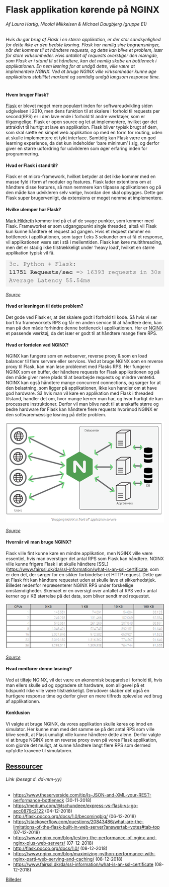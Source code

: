 # Flask applikation kørende på NGINX
###### Af Laura Hartig, Nicolai Mikkelsen & Michael Daugbjerg (gruppe E1)

*Hvis du gør brug af Flask i en større applikation, er der stor sandsynlighed for dette ikke er den bedste løsning. Flask har nemlig sine begrænsninger, når det kommer til at håndtere requests, og dette kan blive et problem, især for store virksomheder. Hvis antallet af requests overstiger den mængde, som Flask er i stand til at håndtere, kan det nemlig skabe en bottleneck i applikationen. En nem løsning for at undgå dette, ville være at implementere NGINX. Ved at bruge NGINX ville virksomheder  kunne øge applikations stabilitet markant og samtidig undgå langsom response time.*
#
#### Hvem bruger Flask?
[Flask](http://flask.pocoo.org/docs/1.0/) er blevet meget mere populært inden for softwareudvikling siden udgivelsen i 2010, men dens funktion til at skalere i forhold til requests per second(RPS) er i den lave ende i forhold til andre værktøjer, som er tilgængelige.
Flask er open source og let at implementere, hvilket gør det attraktivt til hurtigt at lave en applikation. Flask bliver typisk brugt af dem, som skal sætte en simpel web applikation op med en form for routing, uden at skulle implementere et tykt interface. Samtidig kan Flask være en god learning experience, da det kun indeholder ‘bare minimum’ i sig, og derfor giver en større udfordring for udvikleren som øger erfaring inden for programmering.


#### Hvad er Flask i stand til?
Flask er et micro-framework, hvilket betyder at det ikke kommer med en masse fyld i form af moduler og features. Flask lader extentions om at håndtere disse features, så man nemmere kan tilpasse applikationen og på den måde kan udvikleren selv vælge, hvordan den skal opbygges. Dette gør Flask super brugervenligt, da extensions er meget nemme at implementere.

#### Hvilke ulemper har Flask?
[Mark Hildreth](https://stackoverflow.com/questions/20843486/what-are-the-limitations-of-the-flask-built-in-web-server?answertab=votes#tab-top) kommer ind på et af de svage punkter, som kommer med Flask. Frameworket er som udgangspunkt single threaded, altså vil Flask kun kunne håndtere et request ad gangen. Hvis et request rammer en bottleneck i applikationen, som tager f.eks 3 sekunder om at få et response, vil applikationen være sat i stå i mellemtiden. Flask kan køre multithreading, men det er stadig ikke tilstrækkeligt under ‘heavy load’, hvilket en større applikation typisk vil få.

![Flask_RPS](/images/Flask_RPS.png)

*[Source](https://medium.com/@tschundeee/express-vs-flask-vs-go-acc0879c2122)*

#### Hvad er løsningen til dette problem? 
Det gode ved Flask er, at det skalere godt i forhold til kode. Så hvis vi ser bort fra frameworkets RPS og får en anden service til at håndtere dem, kan man på den måde forhindre denne bottleneck i applikationen. Her er [NGINX](https://www.nginx.com/blog/testing-the-performance-of-nginx-and-nginx-plus-web-servers/) et passende værktøj, da det især er godt til at håndtere mange flere RPS.

#### Hvad er fordelen ved NGINX?
NGINX kan fungere som en webserver, reverse proxy & som en load balancer til flere servere eller services. Ved at bruge NGINX som en reverse proxy til Flask, kan man løse problemet med Flasks RPS. Her fungerer NGINX som en buffer, der håndtere requests for Flask applikationen og på den måde giver mere plads til at bearbejde requests og mindre ventetid. NGINX kan også håndtere mange concurrent connections, og sørger for at den belastning, som ligger på applikationen, ikke kun handler om at have god hardware. Så hvis man vil køre en applikation med Flask i threaded tilstand, handler det om, hvor mange kerner man har, og hvor hurtigt de kan processere instruktioner. Derfor vil man blive nødt til at anskaffe større og bedre hardware før Flask kan håndtere flere requests hvorimod NGINX er den softwaremæssige løsning på dette problem.

![NGINX_reverse_proxy](/images/NGINX_RP.png)

*[Source](https://www.nginx.com/blog/maximizing-python-performance-with-nginx-parti-web-serving-and-caching/)*

#### Hvornår vil man bruge NGINX?
Flask ville fint kunne køre en mindre applikation, men NGINX ville være essentiel, hvis man overstiger det antal RPS som Flask kan håndtere. NGINX ville kunne frigøre Flask i at skulle håndtere [SSL](https://www.fairssl.dk/da/ssl-information/what-is-an-ssl-certificate, som er den del, der sørger for en sikker forbindelse i et HTTP request. Dette gør at Flask frit kan håndtere requestet uden at skulle lave et sikkerhedstjek. Billedet nedenfor repræsenterer NGINX RPS under forskellige omstændigheder. Skemaet er en oversigt over antallet af RPS ved `x` antal kerner og `n` KB størrelse på det data, som bliver sendt med requestet.

![NGINX_request_per_second](/images/NGINX_RPS.png)

*[Source](https://www.nginx.com/blog/testing-the-performance-of-nginx-and-nginx-plus-web-servers/)*

#### Hvad medfører denne løsning?
Ved at tilføje NGINX, vil det være en økonomisk besparelse i forhold til, hvis man ellers skulle ud og opgradere sit hardware, som alligevel på et tidspunkt ikke ville være tilstrækkeligt. Derudover skaber det også en hurtigere response time og derfor giver en mere tilfreds oplevelse ved brug af applikationen.

#### Konklusion
Vi valgte at bruge NGINX, da vores applikation skulle køres op imod en simulator. Her kunne man med det samme se på det antal RPS som ville blive sendt, at Flask umuligt ville kunne håndtere dette alene. Derfor valgte vi at bruge NGINX som en reverse proxy oven på vores Flask applikation, som gjorde det muligt, at kunne håndtere langt flere RPS som dermed opfyldte kravene til simulatoren.


## [Ressourcer](sources.md)

###### Link (besøgt d. dd-mm-yy)

- https://www.theserverside.com/tip/Is-JSON-and-XML-your-REST-performance-bottleneck (30-11-2018)
- https://medium.com/@tschundeee/express-vs-flask-vs-go-acc0879c2122 (04-12-2018)
- http://flask.pocoo.org/docs/1.0/becomingbig/ (06-12-2018)
- https://stackoverflow.com/questions/20843486/what-are-the-limitations-of-the-flask-built-in-web-server?answertab=votes#tab-top (07-12-2018)
- https://www.nginx.com/blog/testing-the-performance-of-nginx-and-nginx-plus-web-servers/ (07-12-2018)
- http://flask.pocoo.org/docs/1.0/ (08-12-2018)
- https://www.nginx.com/blog/maximizing-python-performance-with-nginx-parti-web-serving-and-caching/ (08-12-2018)
- https://www.fairssl.dk/da/ssl-information/what-is-an-ssl-certificate (08-12-2018)

[Billeder](/images)
